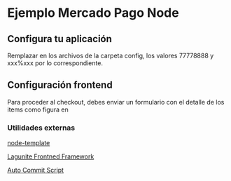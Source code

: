 # Ejemplo Mercado Pago Node







## Configura tu aplicación


Remplazar en los archivos de la carpeta config, los valores 77778888 y xxx%xxx por lo correspondiente.


## Configuración frontend

Para proceder al checkout, debes enviar un formulario con el detalle de los items como figura en 



### Utilidades externas

[node-template](https://github.com/arielivandiaz/node-templates "node-template")

[Lagunite Frontned Framework](http://lagunite.com/ "Lagunite Frontned Framework ")

[Auto Commit Script](https://github.com/arielivandiaz/auto-commit "Auto Commit Script")
